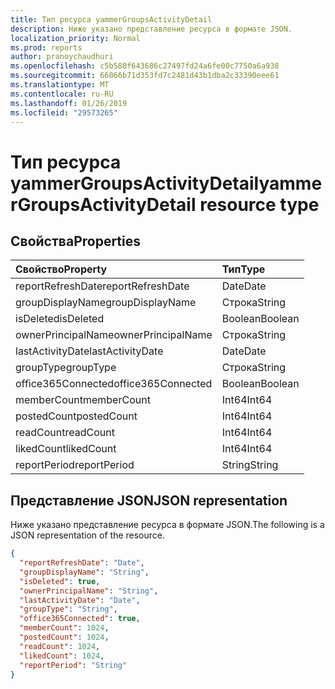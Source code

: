 ```yaml
---
title: Тип ресурса yammerGroupsActivityDetail
description: Ниже указано представление ресурса в формате JSON.
localization_priority: Normal
ms.prod: reports
author: pranoychaudhuri
ms.openlocfilehash: c5b580f643686c27497fd24a6fe00c7750a6a938
ms.sourcegitcommit: 66066b71d353fd7c2481d43b1dba2c33390eee61
ms.translationtype: MT
ms.contentlocale: ru-RU
ms.lasthandoff: 01/26/2019
ms.locfileid: "29573265"
---
```

# <a name="yammergroupsactivitydetail-resource-type"></a><span data-ttu-id="96c5b-103">Тип ресурса yammerGroupsActivityDetail</span><span class="sxs-lookup"><span data-stu-id="96c5b-103">yammerGroupsActivityDetail resource type</span></span>

## <a name="properties"></a><span data-ttu-id="96c5b-104">Свойства</span><span class="sxs-lookup"><span data-stu-id="96c5b-104">Properties</span></span>

| <span data-ttu-id="96c5b-105">Свойство</span><span class="sxs-lookup"><span data-stu-id="96c5b-105">Property</span></span>           | <span data-ttu-id="96c5b-106">Тип</span><span class="sxs-lookup"><span data-stu-id="96c5b-106">Type</span></span>    |
| :----------------- | :------ |
| <span data-ttu-id="96c5b-107">reportRefreshDate</span><span class="sxs-lookup"><span data-stu-id="96c5b-107">reportRefreshDate</span></span>  | <span data-ttu-id="96c5b-108">Date</span><span class="sxs-lookup"><span data-stu-id="96c5b-108">Date</span></span>    |
| <span data-ttu-id="96c5b-109">groupDisplayName</span><span class="sxs-lookup"><span data-stu-id="96c5b-109">groupDisplayName</span></span>   | <span data-ttu-id="96c5b-110">Строка</span><span class="sxs-lookup"><span data-stu-id="96c5b-110">String</span></span>  |
| <span data-ttu-id="96c5b-111">isDeleted</span><span class="sxs-lookup"><span data-stu-id="96c5b-111">isDeleted</span></span>          | <span data-ttu-id="96c5b-112">Boolean</span><span class="sxs-lookup"><span data-stu-id="96c5b-112">Boolean</span></span> |
| <span data-ttu-id="96c5b-113">ownerPrincipalName</span><span class="sxs-lookup"><span data-stu-id="96c5b-113">ownerPrincipalName</span></span> | <span data-ttu-id="96c5b-114">Строка</span><span class="sxs-lookup"><span data-stu-id="96c5b-114">String</span></span>  |
| <span data-ttu-id="96c5b-115">lastActivityDate</span><span class="sxs-lookup"><span data-stu-id="96c5b-115">lastActivityDate</span></span>   | <span data-ttu-id="96c5b-116">Date</span><span class="sxs-lookup"><span data-stu-id="96c5b-116">Date</span></span>    |
| <span data-ttu-id="96c5b-117">groupType</span><span class="sxs-lookup"><span data-stu-id="96c5b-117">groupType</span></span>          | <span data-ttu-id="96c5b-118">Строка</span><span class="sxs-lookup"><span data-stu-id="96c5b-118">String</span></span>  |
| <span data-ttu-id="96c5b-119">office365Connected</span><span class="sxs-lookup"><span data-stu-id="96c5b-119">office365Connected</span></span> | <span data-ttu-id="96c5b-120">Boolean</span><span class="sxs-lookup"><span data-stu-id="96c5b-120">Boolean</span></span> |
| <span data-ttu-id="96c5b-121">memberCount</span><span class="sxs-lookup"><span data-stu-id="96c5b-121">memberCount</span></span>        | <span data-ttu-id="96c5b-122">Int64</span><span class="sxs-lookup"><span data-stu-id="96c5b-122">Int64</span></span>   |
| <span data-ttu-id="96c5b-123">postedCount</span><span class="sxs-lookup"><span data-stu-id="96c5b-123">postedCount</span></span>        | <span data-ttu-id="96c5b-124">Int64</span><span class="sxs-lookup"><span data-stu-id="96c5b-124">Int64</span></span>   |
| <span data-ttu-id="96c5b-125">readCount</span><span class="sxs-lookup"><span data-stu-id="96c5b-125">readCount</span></span>          | <span data-ttu-id="96c5b-126">Int64</span><span class="sxs-lookup"><span data-stu-id="96c5b-126">Int64</span></span>   |
| <span data-ttu-id="96c5b-127">likedCount</span><span class="sxs-lookup"><span data-stu-id="96c5b-127">likedCount</span></span>         | <span data-ttu-id="96c5b-128">Int64</span><span class="sxs-lookup"><span data-stu-id="96c5b-128">Int64</span></span>   |
| <span data-ttu-id="96c5b-129">reportPeriod</span><span class="sxs-lookup"><span data-stu-id="96c5b-129">reportPeriod</span></span>       | <span data-ttu-id="96c5b-130">String</span><span class="sxs-lookup"><span data-stu-id="96c5b-130">String</span></span>  |

## <a name="json-representation"></a><span data-ttu-id="96c5b-131">Представление JSON</span><span class="sxs-lookup"><span data-stu-id="96c5b-131">JSON representation</span></span>

<span data-ttu-id="96c5b-132">Ниже указано представление ресурса в формате JSON.</span><span class="sxs-lookup"><span data-stu-id="96c5b-132">The following is a JSON representation of the resource.</span></span>

<!-- {
  "blockType": "resource",
  "@odata.type": "microsoft.graph.yammerGroupsActivityDetail"
} -->

```json
{
  "reportRefreshDate": "Date", 
  "groupDisplayName": "String", 
  "isDeleted": true, 
  "ownerPrincipalName": "String", 
  "lastActivityDate": "Date", 
  "groupType": "String", 
  "office365Connected": true, 
  "memberCount": 1024, 
  "postedCount": 1024, 
  "readCount": 1024, 
  "likedCount": 1024, 
  "reportPeriod": "String"
}
```
